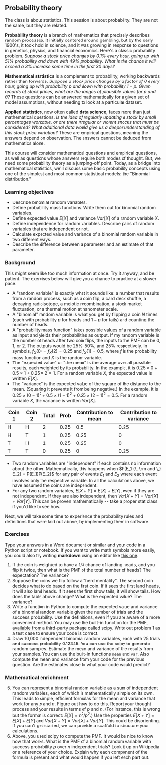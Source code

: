 ## Probability theory 

The class is about statistics. This session is about probability. They are not the same, but they are related. 

**Probability theory** is a branch of mathematics that precisely describes random processes. It initially centered around gambling, but by the early 1900's, it took hold in science, and it was growing in response to questions in genetics, physics, and financial economics. Here's a classic probability problem. *Suppose a stock price changes by 0.1% every hour, going up with 51% probability and down with 49% probability. What is the chance it will exceed a 3% increase some time in the first 30 days?*

**Mathematical statistics** is a complement to probability, working backwards rather than forwards. *Suppose a stock price changes by a factor of $\theta$ every hour, going up with probability $p$ and down with probability $1-p$. Given records of stock prices, what are the ranges of plausible values for $p$ and $\theta$?* These questions can be answered mathematically for a given set of model assumptions, without needing to look at a particular dataset.

**Applied statistics**, now often called **data science**, faces more than just mathematical questions. *Is the idea of regularly updating a stock by small percentages workable, or are there irregular or violent shocks that must be considered? What additional data would give us a deeper understanding of this stock price variation?* These are empirical questions, meaning the answers depend on observation. The answers cannot be deduced from mathematics alone.

This course will consider mathematical questions and empirical questions, as well as questions whose answers require both modes of thought. But, we need some probability theory as a jumping-off point. Today, as a bridge into mathematical statistics, we'll discuss some basic probability concepts using one of the simplest and most common statistical models: the "Binomial distribution."

### Learning objectives

- Describe binomial random variables.
- Define probability mass functions. Write them out for binomial random variables. 
- Define expected value $E[X]$ and variance $Var[X]$ of a random variable $X$. 
- Define independence for random variables. Describe pairs of random variables that are independent or not.
- Calculate expected value and variance of a binomial random variable in two different ways.
- Describe the difference between a parameter and an estimate of that parameter.

### Background

This might seem like too much information at once. Try it anyway, and be patient. The exercises below will give you a chance to practice at a slower pace.

- A "random variable" is exactly what it sounds like: a number that results from a random process, such as a coin flip, a card deck shuffle, a decaying radioisotope, a meiotic recombination, a stock market fluctuation, or a thermal motion at nanometer scale. 
- A "binomial" random variable is what you get by flipping a coin $N$ times (each with probability $p$ for heads and $1-p$ for tails) and counting the number of heads. 
- A "probability mass function" takes possible values of a random variable as input and yields their probabilities as output. If my random variable is the number of heads after two coin flips, the inputs to the PMF can be 0, 1, or 2. The outputs would be 25%, 50%, and 25% respectively. In symbols, $f_X(0) = f_X(2) = 0.25$ and $f_X(1) = 0.5$, where $f$ is the probability mass function and $X$ is the random variable. 
- The "expected value" or "the mean" is the average over all possible results, each weighted by its probability. In the example, it is $0.25 \times 0 + 0.5 \times 1 + 0.25 \times 2 = 1$. For a random variable $X$, the expected value is written $E[X]$.
- The "variance" is the expected value of the square of the distance to the mean. (Squaring it prevents it from being negative.) In the example, it is $0.25 \times (0-1)^2 + 0.5 \times (1-1)^2 + 0.25 \times (2-1)^2 = 0.5$. For a random variable $X$, the variance is written $Var[X]$.

Coin 1 | Coin 2 | Total | Prob | Contribution to mean | Contribution to variance|
-------|--------|-------|------|----------------------|-------------------------|
H      |H       | 2     | 0.25 | 0.5                  | 0.25                    |
H      |T       | 1     | 0.25 | 0.25                 | 0                       |
T      |H       | 1     | 0.25 | 0.25                 | 0                       |
T      |T       | 0     | 0.25 | 0                    | 0.25                    |

- Two random variables are "independent" if each contains no information about the other. Mathematically, this happens when $P(E_1 {\, \rm and \,} E_2) = P(E_1)P(E_2)$ for any pair of events $E_1$ and $E_2$ where each event involves only the respective variable. In all the calculations above, we have assumed the coins are independent. 
- For any two random variables, $E[X+Y] = E[X] + E[Y]$, even if they are not independent. If they are also independent, then $Var[X+Y] = Var[X] + Var[Y]$. This can be proven mathematically -- take a proper stat class if you'd like to see how.

Next, we will take some time to experience the probability rules and definitions that were laid out above, by implementing them in software.  

### Exercises

Type your answers in a Word document or similar and your code in a Python script or notebook. If you want to write math symbols more easily, you could also try writing **markdown** using an editor like [this one](https://upmath.me/).

1. If the coin is weighted to have a 1/3 chance of landing heads, and you flip it twice, then what is the PMF of the total number of heads? The expectation? The variance? 
2. Suppose the coins we flip follow a "herd mentality". The second coin decides what to do based on the first coin. If it sees the first land heads, it will also land heads. If it sees the first show tails, it will show tails. How does the table above change? What is the expected value? The variance? 
3. Write a function in Python to compute the expected value and variance of a binomial random variable given the number of trials and the success probability. Use the definitions, even if you are aware of a more convenient method. You may use the built-in function for the PMF, [available from](https://docs.scipy.org/doc/scipy/reference/generated/scipy.stats.binom.html) a third-party package called scipy. Write out problem 1 as a test case to ensure your code is correct. 
4. Draw 10,000 independent binomial random variables, each with 25 trials and success probability $0.12345$. You can use the scipy to generate random samples. Estimate the mean and variance of the results from your samples. You can use the built-in functions `mean` and `var`. Also compute the mean and variance from your code for the previous question. Are the estimates close to what your code would predict?

### Mathematical enrichment

5. You can represent a binomial random variable as a sum of independent random variables, each of which is mathematically simple on its own. This leads to simple, efficient formulas for the mean and variance that work for any $p$ and $n$. Figure out how to do this. Report your thought process and your results in terms of $p$ and $n$. (For instance, this is wrong but the format is correct: $E[X] = n^2/p^2$.) Use the properties $E[X + Y] = E[X] + E[Y]$ and $Var[X + Y] = Var[X] + Var[Y]$. This could be disorienting. If you can't get started, we can provide a scaffold to structure your calculations.
6. Above, you used scipy to compute the PMF. It would be nice to know how that works. What is the PMF of a binomial random variable with success probability $p$ over $n$ independent trials? Look it up on Wikipedia or a reference of your choice. Explain why each component of the formula is present and what would happen if you left each part out.






